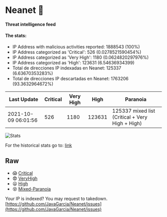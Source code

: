 # Neanet :hocho:
#### Threat intelligence feed
#### The stats:

- IP Address with malicious activities reported: 1888543 (100%)
- IP Address categorized as 'Critical':  526 (0.0278521590454%)
- IP Address categorized as 'Very High':  1180 (0.0624820297976%)
- IP Address categorized as 'High':  123631 (6.54636934399)
- Total de direcciones IP indexadas en Neanet:  125337 (6.63670353283%)
- Total de direcciones IP descartadas en Neanet:  1763206 (93.3632964672%)

| Last Update | Critical | Very High | High | Paranoia |
| --- | --- | --- | --- | --- |
| 2021-10-09 06:01:56 | 526 | 1180 | 123631 | 125337 mixed list (Critical + Very High + High)|

![Stats](https://docs.google.com/spreadsheets/d/e/2PACX-1vSnaNMIXVabIpDJjufMlzH7poXnshF3mgd8Is1g9ytUEzVsP5my4Trn8f-xkoLLQ38xpL3HtmUexLo6/pubchart?oid=501124687&format=image)

For the historical stats go to: [link](/stats.csv)
## Raw
- :scream: [Critical](https://raw.githubusercontent.com/JavaGarcia/Neanet/master/blacklists/neanet_critical.txt)
- :fearful: [VeryHigh](https://raw.githubusercontent.com/JavaGarcia/Neanet/master/blacklists/neanet_veryHigh.txtt)
- :frowning: [High](https://raw.githubusercontent.com/JavaGarcia/Neanet/master/blacklists/neanet_high.txt)
- :dizzy_face: [Mixed-Paranoia](https://raw.githubusercontent.com/JavaGarcia/Neanet/master/blacklists/neanet_all.txt)


Your IP is indexed? You may request to takedown. [https://github.com/JavaGarcia/Neanet/issues](https://github.com/JavaGarcia/Neanet/issues)



















































































































































































































































































































































































































































































































































































































































































































































































































































































































































































































































































































































































































































































































































































































































































































































































































































































































































































































































































































































































































































































































































































































































































































































































































































































































































































































































































































































































































































































































































































































































































































































































































































































































































































































































































































































































































































































































































































































































































































































































































































































































































































































































































































































































































































































































































































































































































































































































































































































































































































































































































































































































































































































































































































































































































































































































































































































































































































































































































































































































































































































































































































































































































































































































































































































































































































































































































































































































































































































































































































































































































































































































































































































































































































































































































































































































































































































































































































































































































































































































































































































































































































































































































































































































































































































































































































































































































































































































































































































































































































































































































































































































































































































































































































































































































































































